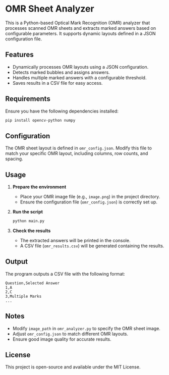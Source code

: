 # OMR Sheet Analyzer

This is a Python-based Optical Mark Recognition (OMR) analyzer that processes scanned OMR sheets and extracts marked answers based on configurable parameters. It supports dynamic layouts defined in a JSON configuration file.

## Features
- Dynamically processes OMR layouts using a JSON configuration.
- Detects marked bubbles and assigns answers.
- Handles multiple marked answers with a configurable threshold.
- Saves results in a CSV file for easy access.

## Requirements
Ensure you have the following dependencies installed:

```sh
pip install opencv-python numpy
```

## Configuration
The OMR sheet layout is defined in `omr_config.json`. Modify this file to match your specific OMR layout, including columns, row counts, and spacing.

## Usage

1. **Prepare the environment**
   - Place your OMR image file (e.g., `image.png`) in the project directory.
   - Ensure the configuration file (`omr_config.json`) is correctly set up.

2. **Run the script**

   ```sh
   python main.py
   ```

3. **Check the results**
   - The extracted answers will be printed in the console.
   - A CSV file (`omr_results.csv`) will be generated containing the results.

## Output
The program outputs a CSV file with the following format:

```csv
Question,Selected Answer
1,A
2,C
3,Multiple Marks
...
```

## Notes
- Modify `image_path` in `omr_analyzer.py` to specify the OMR sheet image.
- Adjust `omr_config.json` to match different OMR layouts.
- Ensure good image quality for accurate results.

## License
This project is open-source and available under the MIT License.

